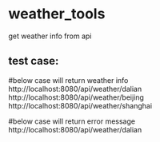 # weather_tools

get weather info from api

test case:
-------------

#below case will return weather info  
http://localhost:8080/api/weather/dalian  
http://localhost:8080/api/weather/beijing  
http://localhost:8080/api/weather/shanghai  

#below case will return error message  
http://localhost:8080/api/weather/dalian
